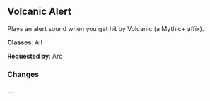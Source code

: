 ## Volcanic Alert

Plays an alert sound when you get hit by Volcanic (a Mythic+ affix).

**Classes**: All

**Requested by**: Arc

### Changes

#### ...
